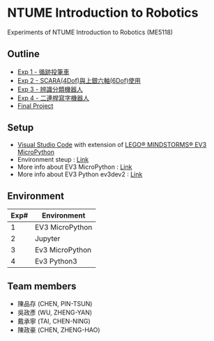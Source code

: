 # NTUME Introduction to Robotics
Experiments of NTUME Introduction to Robotics (ME5118)

## Outline
* [Exp 1 - 循跡投筆車](Exp1/README.md)
* [Exp 2 - SCARA(4Dof)與上銀六軸(6Dof)使用](Exp2/README.md)
* [Exp 3 - 辨識分類機器人](Exp3/README.md)
* [Exp 4 - 二連桿寫字機器人](Exp4/README.md)
* [Final Project](Final/README.md)

## Setup
* [Visual Studio Code](https://code.visualstudio.com/) with extension of [LEGO® MINDSTORMS® EV3 MicroPython](https://marketplace.visualstudio.com/items?itemName=lego-education.ev3-micropython) 
* Environment steup : [Link](https://education.lego.com/en-us/product-resources/mindstorms-ev3/teacher-resources/python-for-ev3)
* More info about EV3 MicroPython : [Link](https://pybricks.com/ev3-micropython/index.html)
* More info about EV3 Python ev3dev2 : [Link](https://github.com/ev3dev/ev3dev-lang-python)

## Environment
|Exp#|Environment|
|-|-|
|1|EV3 MicroPython|
|2|Jupyter|
|3|Ev3 MicroPython|
|4|Ev3 Python3|

## Team members
* 陳品存 (CHEN, PIN-TSUN)
* 吳政彥 (WU, ZHENG-YAN)
* 戴承寧 (TAI, CHEN-NING)
* 陳政豪 (CHEN, ZHENG-HAO)
